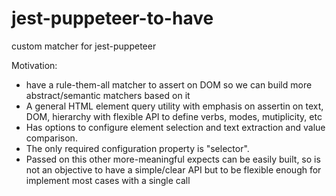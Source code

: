 # jest-puppeteer-to-have
custom matcher for jest-puppeteer

Motivation:
* have a rule-them-all matcher to assert on DOM so we can build more abstract/semantic matchers based on it
* A general HTML element query utility with emphasis on assertin on text, DOM, hierarchy with flexible API to define verbs, modes, mutiplicity, etc
* Has options to configure element selection and text extraction and value comparison. 
* The only required configuration property is "selector".
* Passed on this other more-meaningful expects can be easily built, so is not an objective to have a simple/clear API but to be flexible enough for implement most cases with a single call